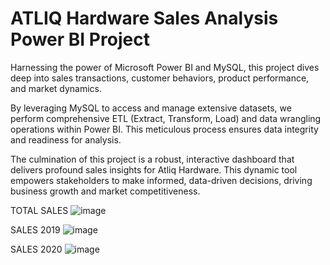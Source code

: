 # ATLIQ Hardware Sales Analysis Power BI Project

Harnessing the power of Microsoft Power BI and MySQL, this project dives deep into sales transactions, customer behaviors, product performance, and market dynamics.

By leveraging MySQL to access and manage extensive datasets, we perform comprehensive ETL (Extract, Transform, Load) and data wrangling operations within Power BI. This meticulous process ensures data integrity and readiness for analysis.

The culmination of this project is a robust, interactive dashboard that delivers profound sales insights for Atliq Hardware. This dynamic tool empowers stakeholders to make informed, data-driven decisions, driving business growth and market competitiveness.

TOTAL SALES
![image](https://github.com/Aakashsedha/ATLIQ-HARDWARE-SALES-ANALYSIS-POWER-BI-PROJECT1-/assets/92659794/ab619e94-f6bb-445a-98b3-a1153e80ef27)

SALES 2019
![image](https://github.com/Aakashsedha/ATLIQ-HARDWARE-SALES-ANALYSIS-POWER-BI-PROJECT1-/assets/92659794/6a012836-ca9d-4e5b-88f5-e2b6f2fb4660)

SALES 2020
![image](https://github.com/Aakashsedha/ATLIQ-HARDWARE-SALES-ANALYSIS-POWER-BI-PROJECT1-/assets/92659794/3e8d9b4a-af6d-4e86-99c1-118ff9706a87)

